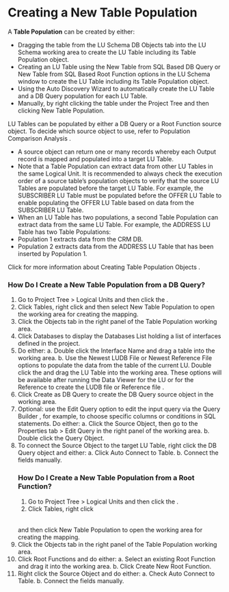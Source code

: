 # Creating a New Table Population

A **Table Population** can be created by either:
*	Dragging the table from the LU Schema  DB Objects tab into the LU Schema working area to create the LU Table including its Table Population object.
*	Creating an LU Table  using the New Table from SQL Based DB Query or New Table from SQL Based Root Function options  in the LU Schema window to create the LU Table including its Table Population object.
*	Using the Auto Discovery Wizard to  automatically create the LU Table and a DB Query population for each LU Table.
*	Manually, by right clicking the table under the Project Tree and then clicking New Table Population. 

LU Tables can be populated by either a DB Query or a Root Function source object. To decide which source object to use, refer to Population Comparison Analysis . 
*	A source object can return one or many records whereby each Output record is mapped and populated into a target LU Table. 
*	Note that a Table Population can extract data from other LU Tables  in the same Logical Unit. It is recommended to always check the execution order  of a source table’s population objects to verify that the source LU Tables are populated before the target LU Table. For example, the SUBSCRIBER LU Table must be populated before the OFFER LU Table to enable populating the OFFER LU Table based on data from the SUBSCRIBER LU Table.
*	When an LU Table has two populations, a second Table Population can extract data from the same LU Table. For example, the ADDRESS LU Table has two Table Populations:
*	Population 1 extracts data from the CRM DB.
*	Population 2 extracts data from the ADDRESS LU Table that has been inserted by Population 1.

Click for more information about Creating Table Population Objects .

### How Do I Create a New Table Population from a DB Query? 
1.	Go to Project Tree > Logical Units and then click the <LU Name>.
2.	Click Tables, right click <Table Name> and then select New Table Population to open the working area for creating the mapping.
3.	Click the Objects tab in the right panel of the Table Population working area.
4.	Click Databases to display the Databases List holding a list of interfaces defined in the project. 
5.	Do either: 
    a.	Double click the Interface Name and drag a table into the working area.
    b.	Use the Newest LUDB File or Newest Reference File options to populate the data from the table of the current LU. Double click the <LU Name> and drag the LU Table into the working area. These options will be available after running the Data Viewer for the LU or for the Reference to create the LUDB file  or Reference file .
6.	Click Create as DB Query to create the DB Query source object in the working area. 
7.	Optional: use the Edit Query option to edit the input query via the Query Builder , for example, to choose specific columns or conditions in SQL statements. Do either:
    a.	Click the Source Object, then go to the Properties tab > Edit Query in the right panel of the working area.
    b.	Double click the Query Object.
8.	To connect the Source Object to the target LU Table, right click the DB Query object and either:
    a.	Click Auto Connect to Table.
    b.	Connect the fields manually.

### How Do I Create a New Table Population from a Root Function? 
1.	Go to Project Tree > Logical Units and then click the <LU Name>.
2.	Click Tables, right click <Table Name> and then click New Table Population to open the working area for creating the mapping.
3.	Click the Objects tab in the right panel of the Table Population working area.
4.	Click Root Functions  and do either:
    a.	Select an existing Root Function and drag it into the working area. 
    b.	Click Create New Root Function.
5.	Right click the Source Object and do either:
    a.	Check Auto Connect to Table.
    b.	 Connect the fields manually.
